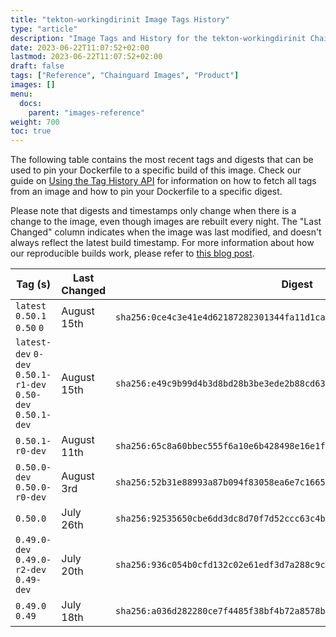 ```yaml
---
title: "tekton-workingdirinit Image Tags History"
type: "article"
description: "Image Tags and History for the tekton-workingdirinit Chainguard Image"
date: 2023-06-22T11:07:52+02:00
lastmod: 2023-06-22T11:07:52+02:00
draft: false
tags: ["Reference", "Chainguard Images", "Product"]
images: []
menu:
  docs:
    parent: "images-reference"
weight: 700
toc: true
---
```


The following table contains the most recent tags and digests that can be used to pin your Dockerfile to a specific build of this image. Check our guide on [Using the Tag History API](/chainguard/chainguard-images/using-the-tag-history-api/) for information on how to fetch all tags from an image and how to pin your Dockerfile to a specific digest.

Please note that digests and timestamps only change when there is a change to the image, even though images are rebuilt every night. The "Last Changed" column indicates when the image was last modified, and doesn't always reflect the latest build timestamp. For more information about how our reproducible builds work, please refer to [this blog post](https://www.chainguard.dev/unchained/reproducing-chainguards-reproducible-image-builds).

| Tag (s)                                                       | Last Changed | Digest                                                                    |
|---------------------------------------------------------------|--------------|---------------------------------------------------------------------------|
|  `latest` `0.50.1` `0.50` `0`                                 | August 15th  | `sha256:0ce4c3e41e4d62187282301344fa11d1ca9588a960eaf4665e2ac11672ef5a9b` |
|  `latest-dev` `0-dev` `0.50.1-r1-dev` `0.50-dev` `0.50.1-dev` | August 15th  | `sha256:e49c9b99d4b3d8bd28b3be3ede2b88cd635d3cbf028f91cd22568fc8986a1543` |
|  `0.50.1-r0-dev`                                              | August 11th  | `sha256:65c8a60bbec555f6a10e6b428498e16e1f76d8b35a0bab139e6479ed8bfecb3b` |
|  `0.50.0-dev` `0.50.0-r0-dev`                                 | August 3rd   | `sha256:52b31e88993a87b094f83058ea6e7c16652675c636e3026cf9b036cce72cde8f` |
|  `0.50.0`                                                     | July 26th    | `sha256:92535650cbe6dd3dc8d70f7d52ccc63c4bbdfa18ea62763984a719e40b4c8ff9` |
|  `0.49.0-dev` `0.49.0-r2-dev` `0.49-dev`                      | July 20th    | `sha256:936c054b0cfd132c02e61edf3d7a288c9c6cc7247f73eff94f0e7941144f0c8a` |
|  `0.49.0` `0.49`                                              | July 18th    | `sha256:a036d282280ce7f4485f38bf4b72a8578bc201abc4821bc7aa82a3935fb96012` |
